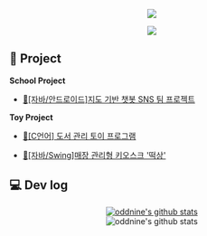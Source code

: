 <div align="center">

<a href="https://www.linkedin.com/in/%EC%A4%80%ED%98%81-%EC%9A%B0-93024b245/"><img src="https://img.shields.io/badge/LinkedIn-0A66C2?style=for-the-badge&logo=LinkedIn&logoColor=white"></a>

<a href="https://9hyuk9.tistory.com/"><img src="https://img.shields.io/badge/My tech blog-A9BCF5?style=flat-square&logo=GitHub Sponsors&logoColor=white&link=https://9hyuk9.tistory.com/"/></a>

</div>

## 📝 Project
**School Project**
- [👥[자바/안드로이드]지도 기반 챗봇 SNS 팀 프로젝트]( https://github.com/WooJinDeve/BIT_Project--Chatbot_SNS_with_Map)

**Toy Project**

- [👥[C언어] 도서 관리 토이 프로그램](https://github.com/oddnine/Book_Management_Program_C)

- [👤[자바/Swing]매장 관리형 키오스크 '떡상'](https://github.com/oddnine/Kiosk_Application_JAVA-Window_Builder)

## 💻 Dev log</br>

<div align="center">

[![oddnine's github stats](https://github-readme-stats.vercel.app/api/top-langs/?username=oddnine&show_icons=true&hide_border=true&title_color=004386&icon_color=004386&layout=compact)](https://github.com/oddnine)
  <br/>
![oddnine's github stats](https://github-readme-stats.vercel.app/api?username=oddnine&show_icons=true)
<br/>

</div>

</div>
